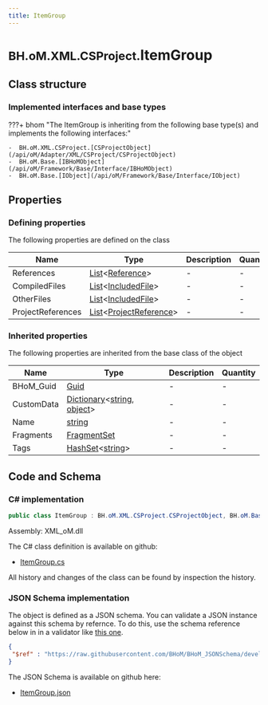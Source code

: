 ```yaml
---
title: ItemGroup
---
```


# <small>BH.oM.XML.CSProject.</small>**ItemGroup**



## Class structure

### Implemented interfaces and base types

???+ bhom "The ItemGroup is inheriting from the following base type(s) and implements the following interfaces:"

    -  BH.oM.XML.CSProject.[CSProjectObject](/api/oM/Adapter/XML/CSProject/CSProjectObject)
    -  BH.oM.Base.[IBHoMObject](/api/oM/Framework/Base/Interface/IBHoMObject)
    -  BH.oM.Base.[IObject](/api/oM/Framework/Base/Interface/IObject)


## Properties



### Defining properties

The following properties are defined on the class

| Name             | Type             | Description      | Quantity         |
|------------------|------------------|------------------|------------------|
| References | [List](https://learn.microsoft.com/en-us/dotnet/api/System.Collections.Generic.List-1?view=netstandard-2.0)&lt;[Reference](/api/oM/Adapter/XML/CSProject/ItemGroup/Reference)&gt; | - | - |
| CompiledFiles | [List](https://learn.microsoft.com/en-us/dotnet/api/System.Collections.Generic.List-1?view=netstandard-2.0)&lt;[IncludedFile](/api/oM/Adapter/XML/CSProject/ItemGroup/IncludedFile)&gt; | - | - |
| OtherFiles | [List](https://learn.microsoft.com/en-us/dotnet/api/System.Collections.Generic.List-1?view=netstandard-2.0)&lt;[IncludedFile](/api/oM/Adapter/XML/CSProject/ItemGroup/IncludedFile)&gt; | - | - |
| ProjectReferences | [List](https://learn.microsoft.com/en-us/dotnet/api/System.Collections.Generic.List-1?view=netstandard-2.0)&lt;[ProjectReference](/api/oM/Adapter/XML/CSProject/ItemGroup/ProjectReference)&gt; | - | - |


### Inherited properties
The following properties are inherited from the base class of the object

| Name             | Type             | Description      | Quantity         |
|------------------|------------------|------------------|------------------|
| BHoM_Guid | [Guid](https://learn.microsoft.com/en-us/dotnet/api/System.Guid?view=netstandard-2.0) | - | - |
| CustomData | [Dictionary](https://learn.microsoft.com/en-us/dotnet/api/System.Collections.Generic.Dictionary-2?view=netstandard-2.0)&lt;[string](https://learn.microsoft.com/en-us/dotnet/api/System.String?view=netstandard-2.0), [object](https://learn.microsoft.com/en-us/dotnet/api/System.Object?view=netstandard-2.0)&gt; | - | - |
| Name | [string](https://learn.microsoft.com/en-us/dotnet/api/System.String?view=netstandard-2.0) | - | - |
| Fragments | [FragmentSet](/api/oM/Framework/Base/FragmentSet) | - | - |
| Tags | [HashSet](https://learn.microsoft.com/en-us/dotnet/api/System.Collections.Generic.HashSet-1?view=netstandard-2.0)&lt;[string](https://learn.microsoft.com/en-us/dotnet/api/System.String?view=netstandard-2.0)&gt; | - | - |


## Code and Schema

### C# implementation

``` C# title="C#"
public class ItemGroup : BH.oM.XML.CSProject.CSProjectObject, BH.oM.Base.IBHoMObject, BH.oM.Base.IObject
```

Assembly: XML_oM.dll

The C# class definition is available on github:

- [ItemGroup.cs](https://github.com/BHoM/XML_Toolkit/blob/develop/XML_oM/CSProject\ItemGroup\ItemGroup.cs)

All history and changes of the class can be found by inspection the history.
### JSON Schema implementation

The object is defined as a JSON schema. You can validate a JSON instance against this schema by refernce. To do this, use the schema reference below in in a validator like [this one](https://www.jsonschemavalidator.net/).

``` json title="JSON Schema"
{
 "$ref" : "https://raw.githubusercontent.com/BHoM/BHoM_JSONSchema/develop/XML_oM/CSProject/ItemGroup.json"
}
```

The JSON Schema is available on github here:

- [ItemGroup.json](https://github.com/BHoM/BHoM_JSONSchema/blob/develop/XML_oM/CSProject/ItemGroup.json)
